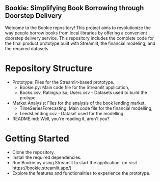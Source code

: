 ## Bookie: Simplifying Book Borrowing through Doorstep Delivery
Welcome to the Bookie repository! This project aims to revolutionize the way people borrow books from local libraries by offering a convenient doorstep delivery service. This repository includes the complete code for the final product prototype built with Streamlit, the financial modeling, and the required datasets.

# Repository Structure
- Prototype: Files for the Streamlit-based prototype.
  - Bookie.py: Main code file for the Streamlit application,
  - Books.csv, Ratings.xlsx, Users.csv - Datasets used to build the protype.
- Market Analysis: Files for the analysis of the book lending market.
  - TimeSeriesForecasting: Main code file for the financial modelling,
  - LeedsLending.csv - Dataset used for the modelling.
- README.md: Well, you're reading it, aren't you?

# Getting Started
- Clone the repository.
- Install the required dependencies.
- Run Bookie.py using Streamlit to start the application. (or visit https://bookie.streamlit.app/)
- Explore the features and functionalities to experience the prototype.
